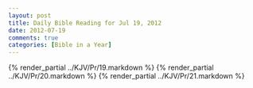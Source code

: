 ```yaml
---
layout: post
title: Daily Bible Reading for Jul 19, 2012
date: 2012-07-19
comments: true
categories: [Bible in a Year]
---
```

{% render_partial ../KJV/Pr/19.markdown %}
{% render_partial ../KJV/Pr/20.markdown %}
{% render_partial ../KJV/Pr/21.markdown %}
